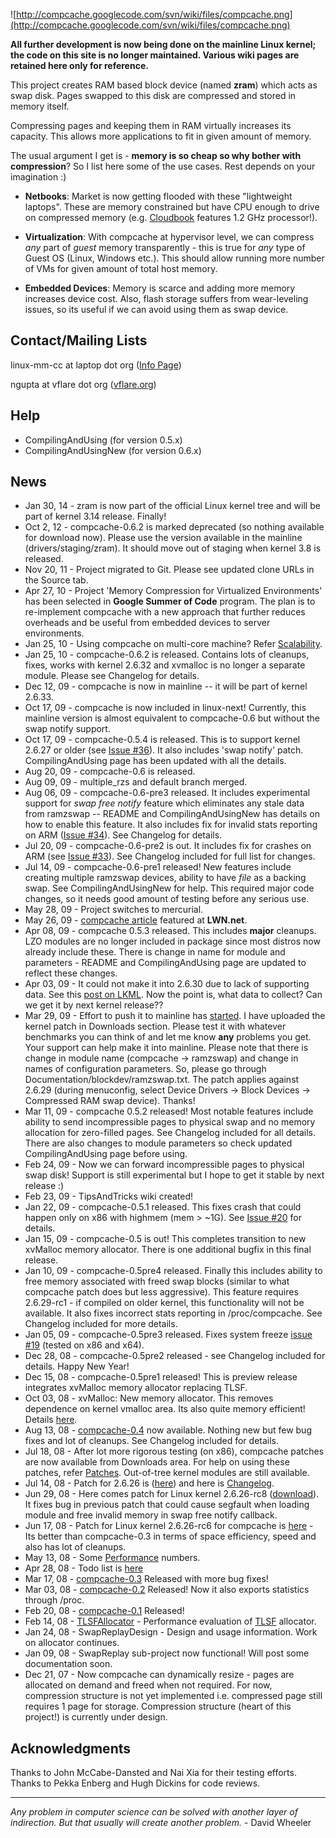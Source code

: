 ![http://compcache.googlecode.com/svn/wiki/files/compcache.png](http://compcache.googlecode.com/svn/wiki/files/compcache.png)


**All further development is now being done on the mainline Linux kernel; the code on this site is no longer maintained. Various wiki pages are retained here only for reference.**

This project creates RAM based block device (named **zram**) which acts as swap disk. Pages swapped to this disk are compressed and stored in memory itself.

Compressing pages and keeping them in RAM virtually increases its capacity. This allows more applications to fit in given amount of memory.

The usual argument I get is - **memory is so cheap so why bother with compression**? So I list here some of the use cases. Rest depends on your imagination :)

  * **Netbooks**: Market is now getting flooded with these "lightweight laptops". These are memory constrained but have CPU enough to drive on compressed memory (e.g. [Cloudbook](http://en.wikipedia.org/wiki/CloudBook) features 1.2 GHz processor!).

  * **Virtualization**: With compcache at hypervisor level, we can compress _any_ part of _guest_ memory transparently - this is true for _any_ type of Guest OS (Linux, Windows etc.). This should allow running more number of VMs for given amount of total host memory.

  * **Embedded Devices**:  Memory is scarce and adding more memory increases device cost.  Also, flash storage suffers from wear-leveling issues, so its useful if we can avoid using them as swap device.

## Contact/Mailing Lists ##
linux-mm-cc at laptop dot org ([Info Page](http://lists.laptop.org/listinfo/linux-mm-cc))

ngupta at vflare dot org ([vflare.org](http://www.vflare.org/))

## Help ##
  * CompilingAndUsing (for version 0.5.x)
  * CompilingAndUsingNew (for version 0.6.x)

## News ##
  * Jan 30, 14 - zram is now part of the official Linux kernel tree and will be part of kernel 3.14 release. Finally!
  * Oct 2, 12 - compcache-0.6.2 is marked deprecated (so nothing available for download now). Please use the version available in the mainline (drivers/staging/zram). It should move out of staging when kernel 3.8 is released.
  * Nov 20, 11 - Project migrated to Git. Please see updated clone URLs in the Source tab.
  * Apr 27, 10 - Project 'Memory Compression for Virtualized Environments' has been selected in **Google Summer of Code** program. The plan is to re-implement compcache with a new approach that further reduces overheads and be useful from embedded devices to server environments.
  * Jan 25, 10 - Using compcache on multi-core machine? Refer [Scalability](http://code.google.com/p/compcache/wiki/Scalability).
  * Jan 25, 10 - compcache-0.6.2 is released. Contains lots of cleanups, fixes, works with kernel 2.6.32 and xvmalloc is no longer a separate module. Please see Changelog for details.
  * Dec 12, 09 - compcache is now in mainline -- it will be part of kernel 2.6.33.
  * Oct 17, 09 - compcache is now included in linux-next! Currently, this mainline version is almost equivalent to compcache-0.6 but without the swap notify support.
  * Oct 17, 09 - compcache-0.5.4 is released. This is to support kernel 2.6.27 or older (see [Issue #36](https://code.google.com/p/compcache/issues/detail?id=#36)). It also includes 'swap notify' patch. CompilingAndUsing page has been updated with all the details.
  * Aug 20, 09 - compcache-0.6 is released.
  * Aug 09, 09 - multiple\_rzs and default branch merged.
  * Aug 06, 09 - compcache-0.6-pre3 released. It includes experimental support for _swap free notify_ feature which eliminates any stale data from ramzswap -- README and CompilingAndUsingNew has details on how to enable this feature. It also includes fix for invalid stats reporting on ARM ([Issue #34](https://code.google.com/p/compcache/issues/detail?id=#34)). See Changelog for details.
  * Jul 20, 09 - compcache-0.6-pre2 is out. It includes fix for crashes on ARM (see [Issue #33](https://code.google.com/p/compcache/issues/detail?id=#33)). See Changelog included for full list for changes.
  * Jul 14, 09 - compcache-0.6-pre1 released! New features include creating multiple ramzswap devices, ability to have _file_ as a backing swap. See CompilingAndUsingNew for help. This required major code changes, so it needs good amount of testing before any serious use.
  * May 28, 09 - Project switches to mercurial.
  * May 26, 09 - [compcache article](http://lwn.net/Articles/334649/) featured at **LWN.net**.
  * Apr 08, 09 - compcache 0.5.3 released. This includes **major** cleanups. LZO modules are no longer included in package since most distros now already include these. There is change in name for module and parameters - README and CompilingAndUsing page are updated to reflect these changes.
  * Apr 03, 09 - It could not make it into 2.6.30 due to lack of supporting data. See this [post on LKML](http://lkml.org/lkml/2009/4/1/514). Now the point is, what data to collect? Can we get it by next kernel release??
  * Mar 29, 09 - Effort to push it to mainline has [started](http://lkml.org/lkml/2009/3/28/236). I have uploaded the kernel patch in Downloads section. Please test it with whatever benchmarks you can think of and let me know **any** problems you get. Your support can help make it into mainline. Please note that there is change in module name (compcache -> ramzswap) and change in names of configuration parameters. So, please go through Documentation/blockdev/ramzswap.txt. The patch applies against 2.6.29 (during menuconfig, select Device Drivers -> Block Devices -> Compressed RAM swap device). Thanks!
  * Mar 11, 09 - compcache 0.5.2 released! Most notable features include ability to send incompressible pages to physical swap and no memory allocation for zero-filled pages. See Changelog included for all details. There are also changes to module parameters so check updated CompilingAndUsing page before using.
  * Feb 24, 09 - Now we can forward incompressible pages to physical swap disk! Support is still experimental but I hope to get it stable by next release :)
  * Feb 23, 09 - TipsAndTricks wiki created!
  * Jan 22, 09 - compcache-0.5.1 released. This fixes crash that could happen only on x86 with highmem (mem > ~1G). See [Issue #20](https://code.google.com/p/compcache/issues/detail?id=#20) for details.
  * Jan 15, 09 - compcache-0.5 is out! This completes transition to new xvMalloc memory allocator. There is one additional bugfix in this final release.
  * Jan 10, 09 - compcache-0.5pre4 released. Finally this includes ability to free memory associated with freed swap blocks (similar to what compcache patch does but less aggressive). This feature requires 2.6.29-rc1 - if compiled on older kernel, this functionality will not be available. It also fixes incorrect stats reporting in /proc/compcache. See Changelog included for more details.
  * Jan 05, 09 - compcache-0.5pre3 released. Fixes system freeze [issue #19](https://code.google.com/p/compcache/issues/detail?id=#19) (tested on x86 and x64).
  * Dec 28, 08 - compcache-0.5pre2 released - see Changelog included for details. Happy New Year!
  * Dec 15, 08 - compcache-0.5pre1 released! This is preview release integrates xvMalloc memory allocator replacing TLSF.
  * Oct 03, 08 - xvMalloc: New memory allocator. This removes dependence on kernel vmalloc area. Its also quite memory efficient! Details [here](xvMalloc.md).
  * Aug 13, 08 - [compcache-0.4](http://compcache.googlecode.com/files/compcache-0.4.tar.gz) now available. Nothing new but few bug fixes and lot of cleanups. See Changelog included for details.
  * Jul 18, 08 - After lot more rigorous testing (on x86), compcache patches are now available from Downloads area. For help on using these patches, refer [Patches](http://code.google.com/p/compcache/wiki/Patches). Out-of-tree kernel modules are still available.
  * Jul 14, 08 - Patch for 2.6.26 is ([here](http://compcache.googlecode.com/files/patch_compcache_with_notify_support_2.6.26.diff)) and here is [Changelog](http://code.google.com/p/compcache/wiki/Changelog).
  * Jun 29, 08 - Here comes patch for Linux kernel 2.6.26-rc8 ([download](http://code.google.com/p/compcache/source/browse/trunk/sub-projects/mainline/patch_compcache_with_notify_support_2.6.26-rc8.diff)). It fixes bug in previous patch that could cause segfault when loading module and free invalid memory in swap free notify callback.
  * Jun 17, 08 - Patch for Linux kernel 2.6.26-rc6 for compcache is [here](http://code.google.com/p/compcache/source/browse/trunk/sub-projects/mainline/patch_compcache_with_notify_support_2.6.26-rc6.diff) - Its better than compcache-0.3 in terms of space efficiency, speed and also has lot of cleanups.
  * May 13, 08 - Some [Performance](http://code.google.com/p/compcache/wiki/Performance) numbers.
  * Apr 28, 08 - Todo list is [here](http://code.google.com/p/compcache/wiki/Todo)
  * Mar 17, 08 - [compcache-0.3](http://compcache.googlecode.com/files/compcache-0.3.tar.gz) Released with more bug fixes!
  * Mar 03, 08 - [compcache-0.2](http://compcache.googlecode.com/files/compcache-0.2.tar.bz2) Released! Now it also exports statistics through /proc.
  * Feb 20, 08 - [compcache-0.1](http://compcache.googlecode.com/files/compcache-0.1.tar.bz2) Released!
  * Feb 14, 08 - [TLSFAllocator](http://code.google.com/p/compcache/wiki/TLSFAllocator) - Performance evaluation of [TLSF](http://rtportal.upv.es/rtmalloc/) allocator.
  * Jan 24, 08 - SwapReplayDesign - Design and usage information. Work on allocator continues.
  * Jan 09, 08 - SwapReplay sub-project now functional! Will post some documentation soon.
  * Dec 21, 07 - Now compcache can dynamically resize - pages are allocated on demand and freed when not required. For now, compression structure is not yet implemented i.e. compressed page still requires 1 page for storage. Compression structure (heart of this project!) is currently under design.

## Acknowledgments ##
Thanks to John McCabe-Dansted and Nai Xia for their testing efforts.
Thanks to Pekka Enberg and Hugh Dickins for code reviews.

---


_Any problem in computer science can be solved with another layer of indirection. But that usually will create another problem._ - David Wheeler